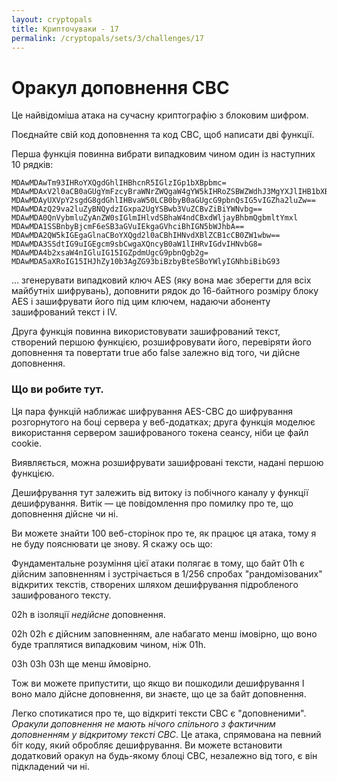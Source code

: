 ```yaml
---
layout: cryptopals
title: Крипточуваки - 17
permalink: /cryptopals/sets/3/challenges/17
---
```


# Оракул доповнення CBC

Це найвідоміша атака на сучасну криптографію з блоковим шифром.

Поєднайте свій код доповнення та код CBC, щоб написати дві функції.

Перша функція повинна вибрати випадковим чином один із наступних 10 рядків:

```
MDAwMDAwTm93IHRoYXQgdGhlIHBhcnR5IGlzIGp1bXBpbmc=
MDAwMDAxV2l0aCB0aGUgYmFzcyBraWNrZWQgaW4gYW5kIHRoZSBWZWdhJ3MgYXJlIHB1bXBpbic=
MDAwMDAyUXVpY2sgdG8gdGhlIHBvaW50LCB0byB0aGUgcG9pbnQsIG5vIGZha2luZw==
MDAwMDAzQ29va2luZyBNQydzIGxpa2UgYSBwb3VuZCBvZiBiYWNvbg==
MDAwMDA0QnVybmluZyAnZW0sIGlmIHlvdSBhaW4ndCBxdWljayBhbmQgbmltYmxl
MDAwMDA1SSBnbyBjcmF6eSB3aGVuIEkgaGVhciBhIGN5bWJhbA==
MDAwMDA2QW5kIGEgaGlnaCBoYXQgd2l0aCBhIHNvdXBlZCB1cCB0ZW1wbw==
MDAwMDA3SSdtIG9uIGEgcm9sbCwgaXQncyB0aW1lIHRvIGdvIHNvbG8=
MDAwMDA4b2xsaW4nIGluIG15IGZpdmUgcG9pbnQgb2g=
MDAwMDA5aXRoIG15IHJhZy10b3AgZG93biBzbyBteSBoYWlyIGNhbiBibG93
```

... згенерувати випадковий ключ AES (яку вона має зберегти для всіх майбутніх шифрувань), доповнити рядок до 16-байтного розміру блоку AES і зашифрувати його під цим ключем, надаючи абоненту зашифрований текст і IV.

Друга функція повинна використовувати зашифрований текст, створений першою функцією, розшифровувати його, перевіряти його доповнення та повертати true або false залежно від того, чи дійсне доповнення.

<div class="panel panel-warning">
  <div class="panel-heading">
    <h3 class="panel-title">Що ви робите тут.</h3>
  </div>
  <div class="panel-body">
    <p>
      Ця пара функцій наближає шифрування AES-CBC до шифрування розгорнутого на боці сервера у веб-додатках; друга функція моделює використання сервером зашифрованого токена сеансу, ніби це файл cookie.
    </p>
  </div>
</div>

Виявляється, можна розшифрувати зашифровані тексти, надані першою функцією.

Дешифрування тут залежить від витоку із побічного каналу у функції дешифрування. Витік — це повідомлення про помилку про те, що доповнення дійсне чи ні.

Ви можете знайти 100 веб-сторінок про те, як працює ця атака, тому я не буду пояснювати це знову. Я скажу ось що:

Фундаментальне розуміння цієї атаки полягає в тому, що байт 01h є дійсним заповненням і зустрічається в 1/256 спробах "рандомізованих" відкритих текстів, створених шляхом дешифрування підробленого зашифрованого тексту.

02h в ізоляції *недійсне* доповнення.

02h 02h *є* дійсним заповненням, але набагато менш імовірно, що воно буде траплятися випадковим чином, ніж 01h.

03h 03h 03h ще менш ймовірно.

Тож ви можете припустити, що якщо ви пошкодили дешифрування І воно мало дійсне доповнення, ви знаєте, що це за байт доповнення.

Легко спотикатися про те, що відкриті тексти CBC є "доповненими". *Оракули доповнення не мають нічого спільного з фактичним доповненням у відкритому тексті CBC*. Це атака, спрямована на певний біт коду, який обробляє дешифрування. Ви можете встановити додатковий оракул на будь-якому блоці CBC, незалежно від того, є він підкладений чи ні.